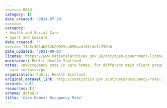 ```yaml
---
<<<<<<< HEAD
category: []
date_created: '2014-07-29'
=======
category:
- Health and Social Care
- Sport and Leisure
date_created: ''
>>>>>>> 13a5c5614b662b20925ce656aedf81fde1c799b6
date_updated: '2021-09-03'
license: https://www.nationalarchives.gov.uk/doc/open-government-licence/version/3/
maintainer: Public Health Scotland
notes: <p>Occupancy rate in care homes, for different main client groups and across
  care sectors</p>
organization: Public Health Scotland
original_dataset_link: http://statistics.gov.scot/data/occupancy-rate-in-care-homes
records: null
resources: []
schema: default
title: 'Care Homes: Occupancy Rate'
---
```

